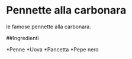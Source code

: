 # Pennette alla carbonara

le famose pennette alla carbonara.

##Ingredienti

*Penne
*Uova
*Pancetta
*Pepe nero
